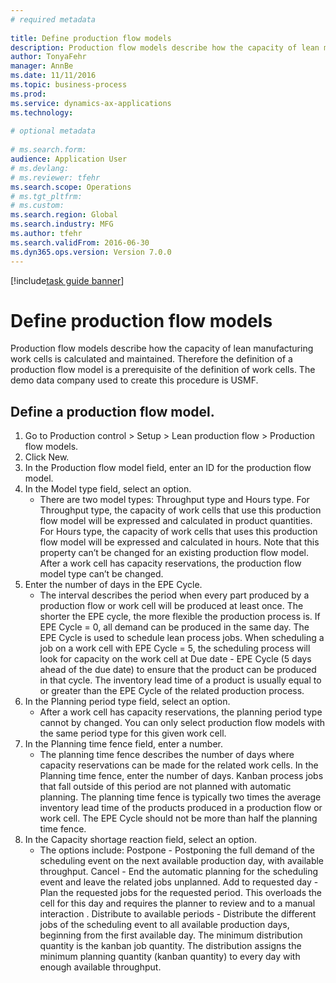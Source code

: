 ```yaml
--- 
# required metadata 
 
title: Define production flow models
description: Production flow models describe how the capacity of lean manufacturing work cells is calculated and maintained. 
author: TonyaFehr 
manager: AnnBe 
ms.date: 11/11/2016
ms.topic: business-process 
ms.prod:  
ms.service: dynamics-ax-applications 
ms.technology:  
 
# optional metadata 
 
# ms.search.form:   
audience: Application User 
# ms.devlang:  
# ms.reviewer: tfehr 
ms.search.scope: Operations 
# ms.tgt_pltfrm:  
# ms.custom:  
ms.search.region: Global
ms.search.industry: MFG
ms.author: tfehr 
ms.search.validFrom: 2016-06-30 
ms.dyn365.ops.version: Version 7.0.0 
---
```


[!include[task guide banner](../../includes/task-guide-banner.md)]

# Define production flow models

Production flow models describe how the capacity of lean manufacturing work cells is calculated and maintained. Therefore the definition of a production flow model is a prerequisite of the definition of work cells. The demo data company used to create this procedure is USMF.


## Define a production flow model. 
1. Go to Production control > Setup > Lean production flow > Production flow models.
2. Click New.
3. In the Production flow model field, enter an ID for the production flow model.
4. In the Model type field, select an option.
    * There are two model types: Throughput type and Hours type. For Throughput type, the capacity of work cells that use this production flow model will be expressed and calculated in product quantities. For Hours type, the capacity of work cells that uses this production flow model will be expressed and calculated in hours. Note that this property can’t be changed for an existing production flow model. After a work cell has capacity reservations, the production flow model type can’t be changed.  
5. Enter the number of days in the EPE Cycle.
    * The interval describes the period when every part produced by a production flow or work cell will be produced at least once. The shorter the EPE cycle, the more flexible the production process is. If EPE Cycle = 0, all demand can be produced in the same day. The EPE Cycle is used to schedule lean process jobs. When scheduling a job on a work cell with EPE Cycle = 5, the scheduling process will look for capacity on the work cell at Due date - EPE Cycle (5 days ahead of the due date) to ensure that the product can be produced in that cycle. The inventory lead time of a product is usually equal to or greater than the EPE Cycle of the related production process.  
6. In the Planning period type field, select an option.
    * After a work cell has capacity reservations, the planning period type cannot by changed. You can only select production flow models with the same period type for this given work cell.  
7. In the Planning time fence field, enter a number.
    * The planning time fence describes the number of days where capacity reservations can be made for the related work cells. In the Planning time fence, enter the number of days.   Kanban process jobs that fall outside of this period are not planned with automatic planning. The planning time fence is typically two times the average inventory lead time of the products produced in a production flow or work cell. The EPE Cycle should not be more than half the planning time fence.     
8. In the Capacity shortage reaction field, select an option.
    * The options include:   Postpone - Postponing the full demand of the scheduling event on the next available production day, with available throughput. Cancel - End the automatic planning for the scheduling event and leave the related jobs unplanned.   Add to requested day - Plan the requested jobs for the requested period. This overloads the cell for this day and requires the planner to review and to a manual interaction .   Distribute to available periods - Distribute the different jobs of the scheduling event to all available production days, beginning from the first available day. The minimum distribution quantity is the kanban job quantity. The distribution assigns the minimum planning quantity (kanban quantity) to every day with enough available throughput.  

